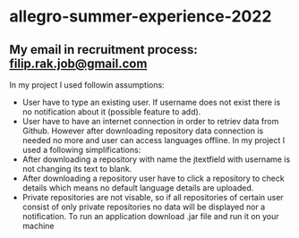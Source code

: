# allegro-summer-experience-2022
My email in recruitment process: filip.rak.job@gmail.com
--
In my project I used followin assumptions:
- User have to type an existing user. If username does not exist there is no notification about it (possible feature to add).
- User have to have an internet connection in order to retriev data from Github. 
However after downloading repository data connection is needed no more and user can access languages offline.
In my project I used a following simplifications:
- After downloading a repository with name the jtextfield with username is not changing its text to blank.
- After downloading a repository user have to click a repository to check details which means no default language details are uploaded. 
- Private repositories are not visable, so if all repositories of certain user consist of only private repositories no data will be displayed nor a notification.
To run an application download .jar file and run it on your machine 
